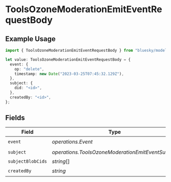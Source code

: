 # ToolsOzoneModerationEmitEventRequestBody

## Example Usage

```typescript
import { ToolsOzoneModerationEmitEventRequestBody } from "bluesky/models/operations";

let value: ToolsOzoneModerationEmitEventRequestBody = {
  event: {
    op: "delete",
    timestamp: new Date("2023-03-25T07:45:32.129Z"),
  },
  subject: {
    did: "<id>",
  },
  createdBy: "<id>",
};
```

## Fields

| Field                                             | Type                                              | Required                                          | Description                                       |
| ------------------------------------------------- | ------------------------------------------------- | ------------------------------------------------- | ------------------------------------------------- |
| `event`                                           | *operations.Event*                                | :heavy_check_mark:                                | N/A                                               |
| `subject`                                         | *operations.ToolsOzoneModerationEmitEventSubject* | :heavy_check_mark:                                | N/A                                               |
| `subjectBlobCids`                                 | *string*[]                                        | :heavy_minus_sign:                                | N/A                                               |
| `createdBy`                                       | *string*                                          | :heavy_check_mark:                                | N/A                                               |